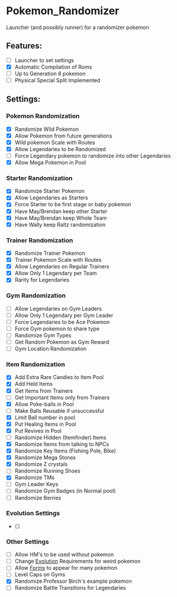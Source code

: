 # Pokemon_Randomizer
Launcher (and possibly runner) for a randomizer pokemon

## Features:

- [ ] Launcher to set settings
- [x] Automatic Compilation of Roms
- [ ] Up to Generation 8 pokemon
- [ ] Physical Special Split Implemented

## Settings:
### Pokemon Randomization
- [x] Randomize Wild Pokemon
- [x] Allow Pokemon from future generations
- [x] Wild pokemon Scale with Routes
- [x] Allow Legendaries to be Randomized
- [ ] Force Legendary pokemon to randomize into other Legendaries
- [x] Allow Mega Pokemon in Pool
### Starter Randomization
- [x] Randomize Starter Pokemon
- [x] Allow Legendaries as Starters
- [x] Force Starter to be first stage or baby pokemon
- [x] Have May/Brendan keep other Starter
- [x] Have May/Brendan keep Whole Team
- [x] Have Wally keep Raltz randomization
### Trainer Randomization
- [x] Randomize Trainer Pokemon
- [x] Trainer Pokemon Scale with Routes
- [x] Allow Legendaries on Regular Trainers
- [x] Allow Only 1 Legendary per Team
- [x] Rarity for Legendaries
### Gym Randomization
- [ ] Allow Legendaries on Gym Leaders
- [ ] Allow Only 1 Legendary per Gym Leader
- [ ] Force Legendaries to be Ace Pokemon
- [ ] Force Gym pokemon to share type
- [ ] Randomize Gym Types
- [ ] Get Random Pokemon as Gym Reward
- [ ] Gym Location Randomization
### Item Randomization
- [x] Add Extra Rare Candies to Item Pool
- [x] Add Held Items
- [x] Get Items from Trainers
- [ ] Get Important Items only from Trainers
- [x] Allow Poke-balls in Pool
- [ ] Make Balls Reusable if unsuccessful
- [x] Limit Ball number in pool
- [x] Put Healing Items in Pool
- [x] Put Revives in Pool
- [ ] Randomize Hidden (Itemfinder) Items
- [x] Randomize Items from talking to NPCs
- [x] Randomize Key Items (Fishing Pole, Bike)
- [x] Randomize Mega Stones
- [x] Randomize Z crystals
- [ ] Randomize Running Shoes
- [x] Randomize TMs
- [ ] Gym Leader Keys
- [ ] Randomize Gym Badges (in Normal pool)
- [ ] Randomize Berries
### Evolution Settings
- [ ]
### Other Settings
- [ ] Allow HM's to be used without pokemon
- [ ] Change [Evolution](evolution.md) Requirements for weird pokemon
- [ ] Allow [Forms](forms.md) to appear for many pokemon
- [ ] Level Caps on Gyms
- [x] Randomize Professor Birch's example pokemon
- [ ] Randomize Battle Transitions for Legendaries